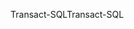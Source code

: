 <span data-ttu-id="d7150-101">Transact-SQL</span><span class="sxs-lookup"><span data-stu-id="d7150-101">Transact-SQL</span></span>